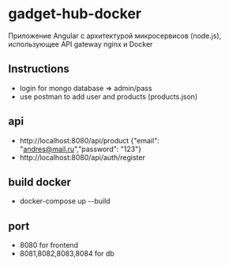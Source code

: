 # gadget-hub-docker
Приложение Angular с архитектурой микросервисов (node.js), использующее API gateway nginx и Docker 

## Instructions
- login for mongo database => admin/pass
- use postman to add user and products (products.json)
## api
- http://localhost:8080/api/product
{"email": "andres@mail.ru","password": "123"}
- http://localhost:8080/api/auth/register

## build docker
- docker-compose up --build

## port
- 8080 for frontend
- 8081,8082,8083,8084 for db






